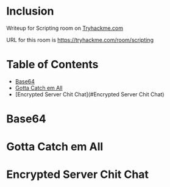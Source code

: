 # Inclusion

Writeup for Scripting room on [Tryhackme.com](https://tryhackme.com)

URL for this room is https://tryhackme.com/room/scripting

Table of Contents
=================
* [Base64](#Base64)
* [Gotta Catch em All](#Gotta-Catch-em-All)
* [Encrypted Server Chit Chat](#Encrypted Server Chit Chat)

# Base64

# Gotta Catch em All

# Encrypted Server Chit Chat
